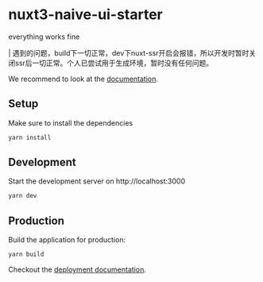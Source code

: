 # nuxt3-naive-ui-starter
everything works fine

| 遇到的问题，build下一切正常，dev下nuxt-ssr开启会报错，所以开发时暂时关闭ssr后一切正常。个人已尝试用于生成环境，暂时没有任何问题。

We recommend to look at the [documentation](https://v3.nuxtjs.org).

## Setup

Make sure to install the dependencies

```bash
yarn install
```

## Development

Start the development server on http://localhost:3000

```bash
yarn dev
```

## Production

Build the application for production:

```bash
yarn build
```

Checkout the [deployment documentation](https://v3.nuxtjs.org/docs/deployment).
